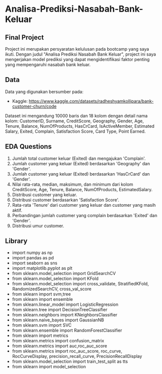 # Analisa-Prediksi-Nasabah-Bank-Keluar

## Final Project
Project ini merupakan persyaratan kelulusan pada bootcamp yang saya ikuti. Dengan judul "Analisa Prediksi Nasabah Bank Keluar", project ini saya mengerjakan model prediksi yang dapat mengidentifikasi faktor penting yang mempengaruhi nasabah bank keluar.

## Data
Data yang digunakan bersumber pada:
* Kaggle: https://www.kaggle.com/datasets/radheshyamkollipara/bank-customer-churn/code

Dataset ini mengandung 10000 baris dan 18 kolom dengan detail nama kolom:
CustomerID, Surname, CreditScore, Geography, Gender, Age, Tenure, Balance, NumOfProducts, HasCrCard, IsActiveMember, Estimated Salary, Exited, Complain, Satisfaction Score, Card Type, Point Earned.

## EDA Questions
1. Jumlah total customer keluar (Exited) dan mengajukan 'Complain'.
2. Jumlah customer yang keluar (Exited) berdasarkan 'Geography' dan 'Gender'.
3. Jumlah customer yang keluar (Exited) berdasarkan 'HasCrCard' dan 'Gender'.
4. Nilai rata-rata, median, maksimum, dan minimum dari kolom CreditScore, Age, Tenure, Balance, NumOfProducts, EstimatedSalary.
5. Distribusi customer yang keluar.
6. Distribusi customer berdasarkan 'Satisfaction Score'.
7. Rata-rata 'Tenure' dari customer yang keluar dan customer yang masih aktif.
8. Perbandingan jumlah customer yang complain berdasarkan 'Exited' dan 'Gender'.
9. Distribusi umur customer.

## Library

- import numpy as np
- import pandas as pd
- import seaborn as sns
- import matplotlib.pyplot as plt
- from sklearn.model_selection import GridSearchCV
- from sklearn.model_selection import KFold
- from sklearn.model_selection import cross_validate, StratifiedKFold, RandomizedSearchCV, cross_val_score
- from sklearn import svm,tree
- from sklearn import ensemble
- from sklearn.linear_model import LogisticRegression
- from sklearn.tree import DecisionTreeClassifier
- from sklearn.neighbors import KNeighborsClassifier
- from sklearn.naive_bayes import GaussianNB
- from sklearn.svm import SVC
- from sklearn.ensemble import RandomForestClassifier
- from sklearn import metrics
- from sklearn.metrics import confusion_matrix
- from sklearn.metrics import auc,roc_auc_score
- from sklearn.metrics import roc_auc_score, roc_curve, RocCurveDisplay, precision_recall_curve, PrecisionRecallDisplay
- from sklearn.model_selection import train_test_split as tts
- from sklearn import model_selection
